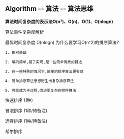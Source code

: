 ## Algorithm -- 算法 -- 算法思维


**算法时间复杂度的表示法O(n²)、O(n)、O(1)、O(nlogn)**

<a href="https://www.zhihu.com/question/21387264" target="_blank">算法事件复杂度解析</a>


最优时间复杂度  O(nlogn)
为什么要学习O(n^2)的排序算法?
```shell
1. 相对基础

2. 编码简单,易于实现,是一些简单情景的首选

3. 在一些特殊的情况下,简单的排序算法更有效

4. 简单排序算法思想衍生出复杂排序算法

5. 可能成为子过程,改进更复杂的排序算法
```

快速排序 (1种)

冒泡排序 (1种/待备注)

选择排序 (1种/待备注)



希尔排序